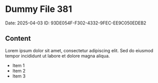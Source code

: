 # Dummy File 381

Date: 2025-04-03
ID: 93DE054F-F302-4332-9FEC-EE9C050EDEB2

## Content

Lorem ipsum dolor sit amet, consectetur adipiscing elit.
Sed do eiusmod tempor incididunt ut labore et dolore magna aliqua.

* Item 1
* Item 2
* Item 3
